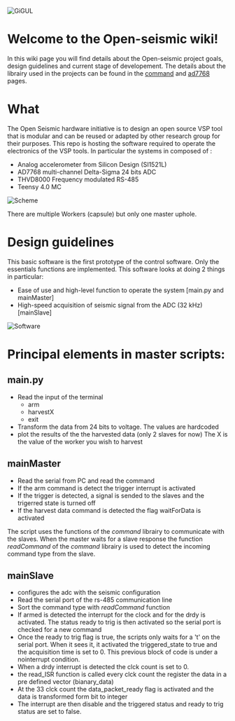 ![GiGUL](https://github.com/armercier/Open-seismic-electrical-design/blob/main/media/GIGul.png)

# Welcome to the Open-seismic wiki!
In this wiki page you will find details about the Open-seismic project goals, design guidelines and current stage of developement. The details about the librairy used in the projects can be found in the [command](https://github.com/armercier/Open-seismic/wiki/command-librairy) and [ad7768](https://github.com/armercier/Open-seismic/wiki/ad7768-librairy) pages.

# What

 The Open Seismic hardware initiative is to design an open source VSP tool that is modular and can be reused or adapted by other research group for their purposes. This repo is hosting the software required to operate the electronics of the VSP tools. In particular the systems in composed of :

- Analog accelerometer from Silicon Design (SI1521L)
- AD7768 multi-channel Delta-Sigma 24 bits ADC
- THVD8000 Frequency modulated RS-485
- Teensy 4.0 MC

![Scheme](https://github.com/armercier/Open-seismic-electrical-design/blob/main/media/schema_avec_communication_github%20(1).png)

There are multiple Workers (capsule) but only one master uphole.

# Design guidelines
This basic software is the first prototype of the control software. Only the essentials functions are implemented. This software looks at doing 2 things in particular:

- Ease of use and high-level function to operate the system [main.py and mainMaster]
- High-speed acquisition of seismic signal from the ADC (32 kHz) [mainSlave]

![Software](https://github.com/armercier/Open-seismic-electrical-design/blob/main/media/software.png)

# Principal elements in master scripts:

## main.py
- Read the input of the terminal
  - arm
  - harvestX
  - exit
- Transform the data from 24 bits to voltage. The values are hardcoded
- plot the results of the the harvested data (only 2 slaves for now)
The X is the value of the worker you wish to harvest


## mainMaster

- Read the serial from PC and read the command
 - If the arm command is detect the trigger interrupt is activated
 - If the trigger is detected, a signal is sended to the slaves and the trigerred state is turned off
- If the harvest data command is detected the flag waitForData is activated

The script uses the functions of the _command_ librairy to communicate with the slaves. When the master waits for a slave response the function _readCommand_ of the _command_ librairy is used to detect the incoming command type from the slave.

## mainSlave
- configures the adc with the seismic configuration
- Read the serial port of the rs-485 communication line
- Sort the command type with _readCommand_ function
- If armed is detected the interrupt for the clock and for the drdy is activated. The status ready to trig is then activated so the serial port is checked for a new command
- Once the ready to trig flag is true, the scripts only waits for a 't' on the serial port. When it sees it, it activated the triggered_state to true and the acquisition time is set to 0. This previous block of code is under a nointerrupt condition.
- When a drdy interrupt is detected the clck count is set to 0.
- the read_ISR function is called every clck count the register the data in a pre defined vector (bianary_data)
- At the 33 clck count the data_packet_ready flag is activated and the data is transformed form bit to integer
- The interrupt are then disable and the triggered status and ready to trig status are set to false.